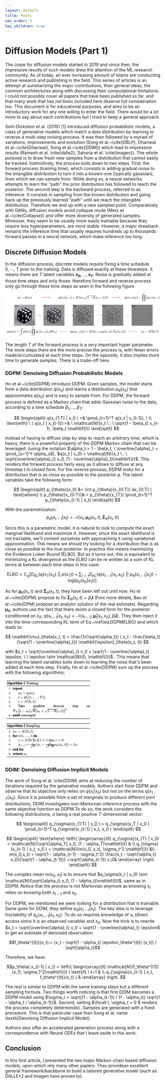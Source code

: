 ```yaml
---
layout: default
title: Posts
nav_order: 3
has_children: true
---
```


# Diffusion Models (Part 1)

The craze for diffusion models started in 2019 and since then, the impressive results of such models drew the attention of the ML research community. As of today, an ever increasing amount of teams are conducting active research and publishing in the field. This series of articles is an attempt at summarizing the major contributions, their general ideas, the common architectures along with discussing their computational limitations. I could not possibly cover all papers that have been published so far, and that many work that has not been included here deserve full consideration too. This document is for educational purposes, and aims to be an introductory work for any one willing to enter the field. There would be a lot more to say about each contributions but I tried to keep a general approach.

Sohl-Dickstein et al. (2015) [1] introduced diffusion probabilistic models, a class of generative models which match a data distribution by learning to reverse a multi-step noising process. It was then followed by a myriad of variations, improvements and evolution (Song et al.~\cite{DBLP}, Dhariwal et al.~\cite{Dhariwal}, Song et al.~\cite{DDIM}) which lead to impressive results (Ramesh et al. \cite{dalle2}, Saharia et al. \cite{imagen}). The whole purpose is to draw fresh new samples from a distribution that cannot easily be tracked.  Instinctively, the process boils down to two steps. First, the forward process (training time), which consists in adding gradual noise to the intangible distribution to turn it into a known-one (typically gaussian), from which we can sample from. While doing so, a neural networks attempts to learn the "path" the prior distribution has followed to reach the posterior. The second step is the backward process, referred to as inference. It consists in sampling from the known distribution and going back up the previously learned "path" until we reach the intangible distribution. Therefore we end up with a new sampled point. Comparatively with GANs, diffusion models avoid collapse mode (Metz et al.~\cite{Collapse}) and offer more diversity of generated samples. Moreover, they seem to be usually more easily trainable because they require less hyperparameters, are more stable. However, a major drawback remains the inference time that usually requires hundreds up to thousands forward passes in a neural network, which make inference too long.

## Discrete Diffusion Models 

In the diffusion process, discrete models require fixing a time schedule $0, \cdots, T$ prior to the training. Data is diffused exactly at these timesteps. It means there are $T$ latent variables $\mathbf{x_0}, \dots, \mathbf{x_T}$. Noise is gradually added at those time steps and only those: therefore forward and reverse process only go through these time steps as seen in the following figure. 

![](../../img/process.png)

The length $T$ of the forward process is a very important hyper parameter. The more steps there are the more precise the process is, with fewer errors made/accumulated at each time steps. On the opposite, it also implies more time to generate samples. There is a trade-off here.

### DDPM: Denoising Diffusion Probabilistic Models


Ho et al.~\cite{DDPM} introduce DDPM. Given samples, the model starts from a data distribution $q(x_0)$ and learns a distribution $p_{\theta}(x_0)$ that approximates $q(x_0)$ and is easy to sample from. For DDPM, the forward process is defined as a Markov chain that adds Gaussian noise to the data, according to a time schedule $\beta_1, \dots, \beta_T$:

$$
  \begin{split}
  q(x_{1:T} | x_0 ) =& \prod_{t=1}^T q(x_t | x_{t-1}), \  
  \\ \text{with} \ \ 
  q(x_t | x_{t-1}):=& \ \mathcal{N}(x_t \ ; \ \sqrt{1 - \beta_t} x_{t-1}, \beta_t \mathbf{I})
  \end{split}
$$

Instead of having to diffuse step by step to reach an arbitrary time, which is heavy, there is a powerful property of the DDPM Markov chain that can be leveraged: (using the notation $\alpha_t:= 1 - \beta_t, \ \overline{\alpha}_t = \prod_{s=1}^t \alpha_s$), $q(x_t | x_0) = \mathcal{N}(x_t \ ; \ \sqrt{\overline{\alpha}_t} x_0, (1 - \overline{\alpha}_t)\mathbf{I})$. This renders the forward process fairly easy as it allows to diffuse at any timestep $t$ in closed form.  For the reverse process, DDPM looks for a distribution that is as close as possible to the posterior $q$. The latent variables take the following form: 

$$
\begin{split}
  p_{\theta}(x_0) &= \int p_{\theta}(x_{0:T}) dx_{0:T} \  
  \text{where}  \\
  p_{\theta}(x_{0:T})&:= p_{\theta}(x_{T}) \prod_{t=1}^T p_{\theta}(x_{t-1} | x_t) 
  \end{split}
$$

With the parametrization: 
$$
p_{\theta}(x_{t-1} | x_t) = 
  \mathcal{N}( x_t ; \mathbf{\mu}_\theta(x_t, t), \mathbf{\Sigma}_\theta(x_t, t))
$$

Since this is a parametric model, it is natural to look to compute the exact marginal likelihood and maximize it. However, since the exact likelihood is not tractable, we'll content ourselves with approaching it using variational approximation. This means we should try looking for a distribution that is as close as possible to the true posterior. In practice this means maximizing the Evidence Lower Bound (ELBO). But as it turns out,  this is equivalent to minimizing a KL divergence as the ELBO can be re written as a sum of KL terms at between each time steps in this case:

$$
\text{ELBO} = \mathbb{E}_q[D_{KL}(q(x_T | x_0) \ || \ p(x_T)) + \sum_{t > 1} D_{KL}(q(x_{t-1} | x_t, x_0) \ || \ p_\theta(x_{t-1} | x_t)) - \text{log}(p_\theta(x_0 | x_1))].
$$

As for $\mathbf{\mu}_\theta(x_t, t)$ and $\mathbf{\Sigma}_\theta(x_t, t)$, they have been left out until now. Ho et al.\~cite{DDPM} propose to fix $\mathbf{\Sigma}_\theta(x_t, t) = \beta_t \mathbf{I}$ (Fore more details, Bao et al.~\cite{DPM} propose an analytic solution of the real estimate). Regarding $\mathbf{\mu}_\theta$, authors use the fact that there exists a closed form for the posterior conditioned on $x_0$:  $q(x_{t-1} | x_t, x_0) = \mathcal{N}(x_{t-1}; \mathbf{\tilde{\mu}}_t(x_t, x_0), \tilde{\beta}_t \mathbf{I})$. They then inject it into the time-corresponding KL term of Eq.~\ref{eq:DDPMELBO} and which leads to: 

$$
\mathbf{\mu}_\theta(x_t, t) = \frac{1}{\sqrt{\alpha_t}} ( x_t - \frac{\beta_t}{\sqrt{1 - \overline{\alpha}_t}} \mathbf{\epsilon}_\theta(x_t, t))
$$

with $x_t = \sqrt{\overline{\alpha}_t} x_0 + \sqrt{1 - \overline{\alpha}_t} \epsilon, \ \ \epsilon \sim \mathcal{N}(0, \mathbf{I})$ . This means that learning the latent variables boils down to learning the noise that's been added at each time step. Finally, Ho et al.~\cite{DDPM} sum up the process with the following algorithms:

![](../../img/algoDDPM.png)

### DDIM: Denoising Diffusion Implicit Models

The work of Song et al. \cite{DDIM} aims at reducing the number of iterations required by the generative models. Authors start from DDPM and observe that its objective only relies on $q(x_t | x_0)$ but not on the terms $q(x_{1:T} | x_0)$. Since it is possible from a set of marginals to produce different joint distributions, DDIM investigates non-Markovian inference process with the same objective function as DDPM.To do so, the work considers the following distributions, $\sigma$ being a real positive $T$-dimensional vector: 

$$
\begin{split}
  q_{\sigma}(x_{1:T} | x_0 ):= q_{\sigma}(x_T | x_0 ) \prod_{t=1}^T q_{\sigma}(x_{t-1} | x_t, x_0 )
  \end{split}
$$

$$
\begin{split}
  \text{where}
  \left\{
    \begin{array}{ll}
        q_{\sigma}(x_{T} | x_0) = \mathcal{N}(\sqrt{\alpha_T} x_0, (1 - \alpha_T)\mathbf{I}) & \\
        q_{\sigma}(x_{t-1} | x_t, x_0 ) = \mathcal{N}(m(x_0, x_t), \sigma_t^2 \mathbf{I}) &\\
        m(x_0,x_t) =  \sqrt{1 - \alpha_{t-1} - \sigma_t^2} \frac{x_t - \sqrt{\alpha_t} x_0}{\sqrt{1 - \alpha_{t-1}}} +\sqrt{\alpha_{t-1}} x_0&
    \end{array}
\right.
  \end{split}
$$

The complex mean $m(x_0, x_t)$ is to ensure that $q_\sigma(x_t | x_0) \sim \mathcal{N}(\sqrt{\alpha_t} x_0, (1 - \alpha_t)\mathbf{I})$, same as in DDPM. Notice that the process is not Markovian anymore as knowing $x_t$ relies on knowing both $x_{t-1}$ and $x_0$. 

For DDPM, we mentioned we were looking for a distribution that is trainable. Same goes for DDIM, they define $p_\theta( x_{t-1} | x_t)$. The key idea is to leverage tractability of $q_{\sigma}(x_{t-1} | x_t, x_0 )$. To do so requires knowledge of $x_t$ (direct access since it is an observed variable) and $x_0$. Now the trick is to rewrite $x_t = \sqrt{\overline{\alpha}_t} x_0 + \sqrt{1 - \overline{\alpha}_t} \epsilon$ to get an estimate of denoised observation: 

$$f_\theta^{(t)}(x_t):= (x_t - \sqrt{1 - \alpha_t} \epsilon_\theta^{(t)} (x_t)) / \sqrt{\alpha_t}$$

Therefore, we have: 


$$p_\theta( x_{t-1} | x_t) = 
    \left\{
    \begin{array}{ll}
        \mathcal{N}(f_\theta^{(1)}(x_1), \sigma_1^2\mathbf{I}) \ \text{if} \ t=1  & \\
        q_{\sigma}(x_{t-1} | x_t, f_\theta^{(t)}(x_t) ) &
    \end{array}
\right.
$$

The rest is similar to DDPM with the same training steps but a different sampling formula. Two things worth noticing is that first DDIM becomes a DDPM model using $\sigma_t = \sqrt{(1 - \alpha_{t-1}) / (1 - \alpha_t)} \sqrt{1 - \alpha_t / \alpha_{t-1}}$. Second, setting $\forall t, \sigma_t = 0 $ renders the process completely deterministic. Samples are generated with a fixed procedure. This is that particular case than Song et al. name \textit{Denoising Diffusion Implicit Model}.

Authors also offer an accelerated generation process along with a correspondence with Neural ODEs that I leave aside in this work. 


## Conclusion

In this first article, I presented the two major Markov-chain based diffusion models, upon which rely many other papers. They providean excellent general framework/backbone to build a tailored generative model (such as DALLE•2 and Imagen have proven to).
